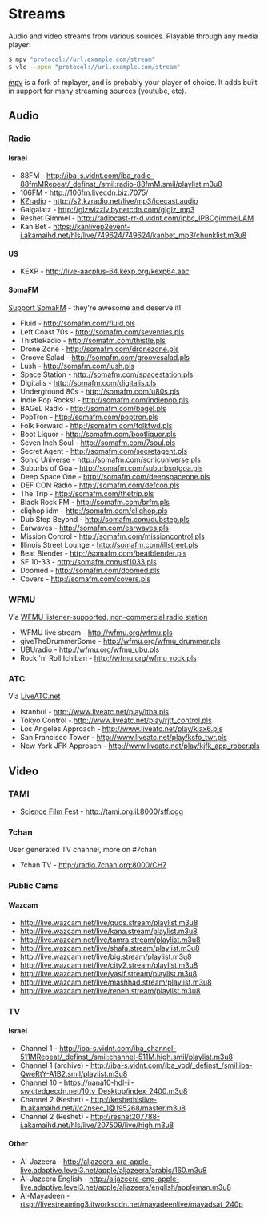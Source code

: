 # Streams

Audio and video streams from various sources. Playable through any media player:

```bash
$ mpv "protocol://url.example.com/stream"
$ vlc --open "protocol://url.example.com/stream"
```

[mpv](http://mpv.io) is a fork of mplayer, and is probably your player of choice.
It adds built in support for many streaming sources (youtube, etc).

## Audio

### Radio

#### Israel

 - 88FM - http://iba-s.vidnt.com/iba_radio-88fmMRepeat/_definst_/smil:radio-88fmM.smil/playlist.m3u8
 - 106FM - http://106fm.livecdn.biz:7075/
 - [KZradio](http://kzradio.net) - http://s2.kzradio.net/live/mp3/icecast.audio
 - Galgalatz - http://glzwizzlv.bynetcdn.com/glglz_mp3
 - Reshet Gimmel - http://radiocast-rr-d.vidnt.com/ipbc_IPBCgimmelLAM
 - Kan Bet - https://kanlivep2event-i.akamaihd.net/hls/live/749624/749624/kanbet_mp3/chunklist.m3u8

#### US

 - KEXP - http://live-aacplus-64.kexp.org/kexp64.aac

#### SomaFM

[Support SomaFM](http://somafm.com/support/) - they're awesome and deserve it!

 - Fluid - http://somafm.com/fluid.pls
 - Left Coast 70s - http://somafm.com/seventies.pls
 - ThistleRadio - http://somafm.com/thistle.pls
 - Drone Zone - http://somafm.com/dronezone.pls
 - Groove Salad - http://somafm.com/groovesalad.pls
 - Lush - http://somafm.com/lush.pls
 - Space Station - http://somafm.com/spacestation.pls
 - Digitalis - http://somafm.com/digitalis.pls
 - Underground 80s - http://somafm.com/u80s.pls
 - Indie Pop Rocks! - http://somafm.com/indiepop.pls
 - BAGeL Radio - http://somafm.com/bagel.pls
 - PopTron - http://somafm.com/poptron.pls
 - Folk Forward - http://somafm.com/folkfwd.pls
 - Boot Liquor - http://somafm.com/bootliquor.pls
 - Seven Inch Soul - http://somafm.com/7soul.pls
 - Secret Agent - http://somafm.com/secretagent.pls
 - Sonic Universe - http://somafm.com/sonicuniverse.pls
 - Suburbs of Goa - http://somafm.com/suburbsofgoa.pls
 - Deep Space One - http://somafm.com/deepspaceone.pls
 - DEF CON Radio - http://somafm.com/defcon.pls
 - The Trip - http://somafm.com/thetrip.pls
 - Black Rock FM - http://somafm.com/brfm.pls
 - cliqhop idm - http://somafm.com/cliqhop.pls
 - Dub Step Beyond - http://somafm.com/dubstep.pls
 - Earwaves - http://somafm.com/earwaves.pls
 - Mission Control - http://somafm.com/missioncontrol.pls
 - Illinois Street Lounge - http://somafm.com/illstreet.pls
 - Beat Blender - http://somafm.com/beatblender.pls
 - SF 10-33 - http://somafm.com/sf1033.pls
 - Doomed - http://somafm.com/doomed.pls
 - Covers - http://somafm.com/covers.pls


### WFMU

Via [WFMU listener-supported, non-commercial radio station](https://wfmu.org)

 - WFMU live stream - http://wfmu.org/wfmu.pls
 - giveTheDrummerSome - http://wfmu.org/wfmu_drummer.pls
 - UBUradio - http://wfmu.org/wfmu_ubu.pls
 - Rock 'n' Roll Ichiban - http://wfmu.org/wfmu_rock.pls


### ATC

Via [LiveATC.net](http://www.liveatc.net)

 - Istanbul - http://www.liveatc.net/play/ltba.pls
 - Tokyo Control - http://www.liveatc.net/play/rjtt_control.pls
 - Los Angeles Approach - http://www.liveatc.net/play/klax6.pls
 - San Francisco Tower - http://www.liveatc.net/play/ksfo_twr.pls
 - New York JFK Approach - http://www.liveatc.net/play/kjfk_app_rober.pls


## Video

### TAMI
 - [Science Film Fest](http://telavivmakers.org/index.php/ScienceFilmFest) - http://tami.org.il:8000/sff.ogg

### 7chan

User generated TV channel, more on #7chan

 - 7chan TV - http://radio.7chan.org:8000/CH7

### Public Cams

#### Wazcam 

 - http://live.wazcam.net/live/quds.stream/playlist.m3u8
 - http://live.wazcam.net/live/kana.stream/playlist.m3u8
 - http://live.wazcam.net/live/tamra.stream/playlist.m3u8
 - http://live.wazcam.net/live/shafa.stream/playlist.m3u8
 - http://live.wazcam.net/live/big.stream/playlist.m3u8
 - http://live.wazcam.net/live/city2.stream/playlist.m3u8
 - http://live.wazcam.net/live/yasif.stream/playlist.m3u8
 - http://live.wazcam.net/live/mashhad.stream/playlist.m3u8
 - http://live.wazcam.net/live/reneh.stream/playlist.m3u8

### TV

#### Israel

 - Channel 1 - http://iba-s.vidnt.com/iba_channel-511MRepeat/_definst_/smil:channel-511M.high.smil/playlist.m3u8
 - Channel 1 (archive) - http://iba-s.vidnt.com/iba_vod/_definst_/smil:iba-QweRtY-A1B2.smil/playlist.m3u8
 - Channel 10 - https://nana10-hdl-il-sw.ctedgecdn.net/10tv_Desktop/index_2400.m3u8
 - Channel 2 (Keshet) - http://keshethlslive-lh.akamaihd.net/i/c2nsec_1@195268/master.m3u8
 - Channel 2 (Reshet) - http://reshet207788-i.akamaihd.net/hls/live/207509/live/high.m3u8

#### Other

 - Al-Jazeera - http://aljazeera-ara-apple-live.adaptive.level3.net/apple/aljazeera/arabic/160.m3u8
 - Al-Jazeera English - http://aljazeera-eng-apple-live.adaptive.level3.net/apple/aljazeera/english/appleman.m3u8
 - Al-Mayadeen - [rtsp://livestreaming3.itworkscdn.net/mayadeenlive/mayadsat_240p](rtsp://livestreaming3.itworkscdn.net/mayadeenlive/mayadsat_240p)
